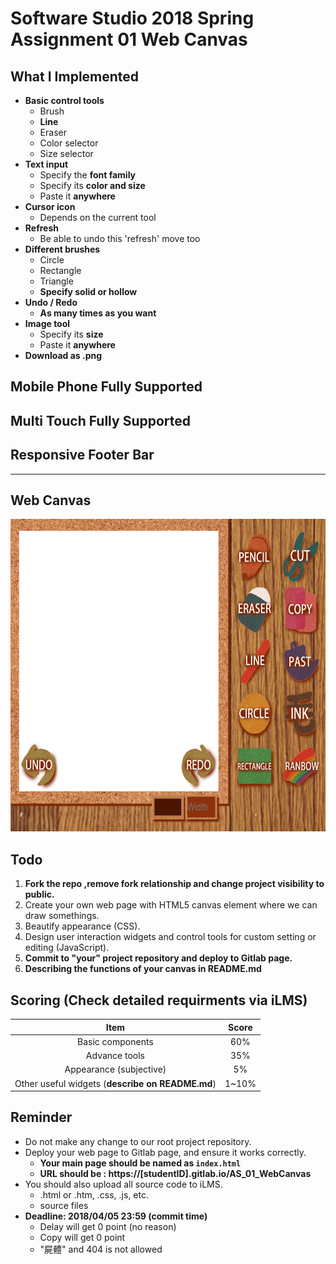 # Software Studio 2018 Spring Assignment 01 Web Canvas

## What I Implemented
* **Basic control tools**
    * Brush
    * **Line**
    * Eraser
    * Color selector
    * Size selector
* **Text input**
    * Specify the **font family**
    * Specify its **color and size**
    * Paste it **anywhere**
* **Cursor icon**
    * Depends on the current tool
* **Refresh**
    * Be able to undo this 'refresh' move too
* **Different brushes**
    * Circle
    * Rectangle
    * Triangle
    * **Specify solid or hollow**
* **Undo / Redo**
    * **As many times as you want**
* **Image tool**
    * Specify its **size**
    * Paste it **anywhere**
* **Download as .png**

## **Mobile Phone Fully Supported**
## **Multi Touch Fully Supported**
## **Responsive Footer Bar**

---

## Web Canvas
<img src="images/example01.gif" width="700px" height="500px"></img>

## Todo
1. **Fork the repo ,remove fork relationship and change project visibility to public.**
2. Create your own web page with HTML5 canvas element where we can draw somethings.
3. Beautify appearance (CSS).
4. Design user interaction widgets and control tools for custom setting or editing (JavaScript).
5. **Commit to "your" project repository and deploy to Gitlab page.**
6. **Describing the functions of your canvas in README.md**

## Scoring (Check detailed requirments via iLMS)

|                       **Item**                   | **Score** |
|:--------------------------------------------:|:-----:|
|               Basic components               |  60%  |
|                 Advance tools                |  35%  |
|            Appearance (subjective)           |   5%  |
| Other useful widgets (**describe on README.md**) | 1~10% |

## Reminder
* Do not make any change to our root project repository.
* Deploy your web page to Gitlab page, and ensure it works correctly.
    * **Your main page should be named as ```index.html```**
    * **URL should be : https://[studentID].gitlab.io/AS_01_WebCanvas**
* You should also upload all source code to iLMS.
    * .html or .htm, .css, .js, etc.
    * source files
* **Deadline: 2018/04/05 23:59 (commit time)**
    * Delay will get 0 point (no reason)
    * Copy will get 0 point
    * "屍體" and 404 is not allowed


